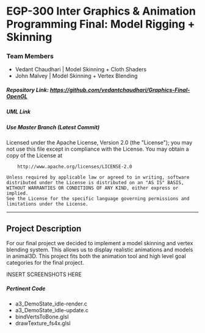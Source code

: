 # EGP-300 Inter Graphics & Animation Programming Final: Model Rigging + Skinning
### Team Members
* Vedant Chaudhari | Model Skinning + Cloth Shaders
* John Malvey | Model Skinning + Vertex Blending
##### Repository Link: <https://github.com/vedantchaudhari/Graphics-Final-OpenGL>
##### UML Link
##### Use Master Branch (Latest Commit)

Licensed under the Apache License, Version 2.0 (the "License");
	you may not use this file except in compliance with the License.
	You may obtain a copy of the License at

		http://www.apache.org/licenses/LICENSE-2.0

	Unless required by applicable law or agreed to in writing, software
	distributed under the License is distributed on an "AS IS" BASIS,
	WITHOUT WARRANTIES OR CONDITIONS OF ANY KIND, either express or implied.
	See the License for the specific language governing permissions and
	limitations under the License.

***
## Project Description
For our final project we decided to implement a model skinning and vertex blending system. This allows us to display realistic animations and models in animal3D. This project fits both the animation tool and high level goal categories for the final project.

INSERT SCREENSHOTS HERE

##### Pertinent Code
* a3_DemoState_idle-render.c
* a3_DemoState_idle-update.c
* bindVertsToBone.glsl
* drawTexture_fs4x.glsl
